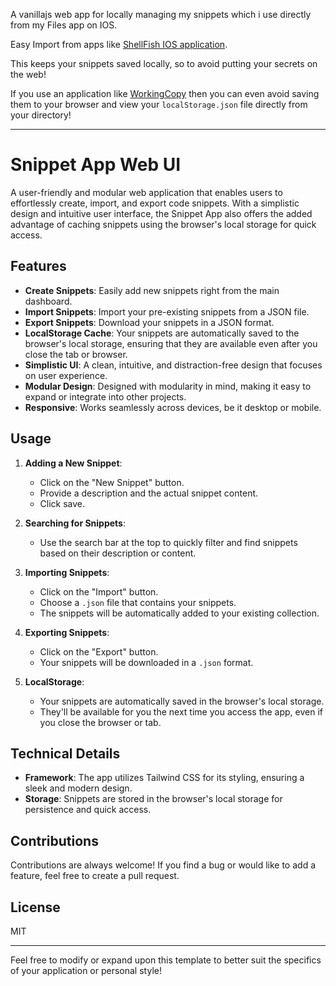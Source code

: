 A vanillajs web app for locally managing my snippets which i use directly from my Files app on IOS. 

Easy Import from apps like [ShellFish IOS application](https://apps.apple.com/app/id1336634154).

This keeps your snippets saved locally, so to avoid putting your secrets on the web!

If you use an application like [WorkingCopy](https://apps.apple.com/app/id896694807) then you can even avoid saving them to your browser and view your `localStorage.json` file directly from your directory!

---

# Snippet App Web UI

A user-friendly and modular web application that enables users to effortlessly create, import, and export code snippets. With a simplistic design and intuitive user interface, the Snippet App also offers the added advantage of caching snippets using the browser's local storage for quick access.

## Features

- **Create Snippets**: Easily add new snippets right from the main dashboard.
- **Import Snippets**: Import your pre-existing snippets from a JSON file.
- **Export Snippets**: Download your snippets in a JSON format.
- **LocalStorage Cache**: Your snippets are automatically saved to the browser's local storage, ensuring that they are available even after you close the tab or browser.
- **Simplistic UI**: A clean, intuitive, and distraction-free design that focuses on user experience.
- **Modular Design**: Designed with modularity in mind, making it easy to expand or integrate into other projects.
- **Responsive**: Works seamlessly across devices, be it desktop or mobile.

## Usage

1. **Adding a New Snippet**: 
   - Click on the "New Snippet" button.
   - Provide a description and the actual snippet content.
   - Click save.

2. **Searching for Snippets**:
   - Use the search bar at the top to quickly filter and find snippets based on their description or content.

3. **Importing Snippets**:
   - Click on the "Import" button.
   - Choose a `.json` file that contains your snippets.
   - The snippets will be automatically added to your existing collection.

4. **Exporting Snippets**:
   - Click on the "Export" button.
   - Your snippets will be downloaded in a `.json` format.

5. **LocalStorage**:
   - Your snippets are automatically saved in the browser's local storage.
   - They'll be available for you the next time you access the app, even if you close the browser or tab.

## Technical Details

- **Framework**: The app utilizes Tailwind CSS for its styling, ensuring a sleek and modern design.
- **Storage**: Snippets are stored in the browser's local storage for persistence and quick access.

## Contributions

Contributions are always welcome! If you find a bug or would like to add a feature, feel free to create a pull request.

## License

MIT

---

Feel free to modify or expand upon this template to better suit the specifics of your application or personal style!